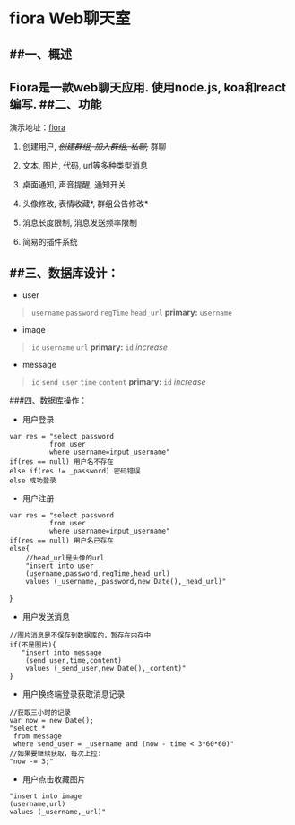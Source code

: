 # fiora Web聊天室

##一、概述
---
Fiora是一款web聊天应用. 使用node.js, koa和react编写.
##二、功能
---
演示地址：[fiora](http://fiora.suisuijiang.com/)

1. 创建用户, *~~创建群组, 加入群组, 私聊,~~* 群聊

2. 文本, 图片, 代码, url等多种类型消息

3. 桌面通知, 声音提醒, 通知开关

4. 头像修改, 表情收藏*~~, 群组公告修改~~*

5. 消息长度限制, 消息发送频率限制

6. 简易的插件系统


##三、数据库设计：
---
- user
> `username` `password` `regTime` `head_url` 
**primary:** `username`

- image
> `id` `username` `url` 
**primary:** `id`  *increase*

- message
> `id` `send_user` `time` `content`
**primary:** `id` *increase*

###四、数据库操作：
- 用户登录
```
var res = "select password 
          from user 
          where username=input_username"
if(res == null) 用户名不存在
else if(res != _password) 密码错误
else 成功登录
```
- 用户注册
```
var res = "select password 
          from user 
          where username=input_username"
if(res == null) 用户名已存在
else{
    //head_url是头像的url
    "insert into user 
    (username,password,regTime,head_url) 
    values (_username,_password,new Date(),_head_url)"
```    
}


- 用户发送消息
```
//图片消息是不保存到数据库的，暂存在内存中
if(不是图片){
   "insert into message
    (send_user,time,content)
    values (_send_user,new Date(),_content)" 
}
```
- 用户换终端登录获取消息记录
```
//获取三小时的记录
var now = new Date();
"select *
 from message
 where send_user = _username and (now - time < 3*60*60)"
//如果要继续获取，每次上拉:
"now -= 3;"
```
- 用户点击收藏图片
```
"insert into image
(username,url)
values (_username,_url)"
```





